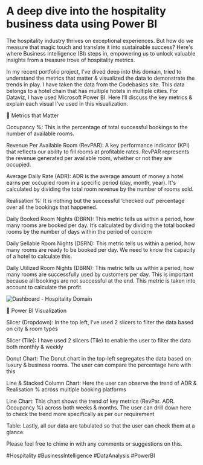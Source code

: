 # A deep dive into the hospitality business data using Power BI
The hospitality industry thrives on exceptional experiences. But how do we measure that magic touch and translate it into sustainable success? Here's where Business Intelligence (BI) steps in, empowering us to unlock valuable insights from a treasure trove of hospitality metrics.

In my recent portfolio project, I’ve dived deep into this domain, tried to understand the metrics that matter & visualized the data to demonstrate the trends in play. I have taken the data from the Codebasics site. This data belongs to a hotel chain that has multiple hotels in multiple cities. For Dataviz, I have used Microsoft Power BI.
Here I’ll discuss the key metrics & explain each visual I’ve used in this visualization.

🚀 Metrics that Matter

Occupancy %: This is the percentage of total successful bookings to the number of available rooms.

Revenue Per Available Room (RevPAR): A key performance indicator (KPI) that reflects our ability to fill rooms at profitable rates. RevPAR represents the revenue generated per available room, whether or not they are occupied.

Average Daily Rate (ADR): ADR is the average amount of money a hotel earns per occupied room in a specific period (day, month, year). It's calculated by dividing the total room revenue by the number of rooms sold.

Realisation %: It is nothing but the successful ‘checked out’ percentage over all the bookings that happened.

Daily Booked Room Nights (DBRN): This metric tells us within a period, how many rooms are booked per day. It’s calculated by dividing the total booked rooms by the number of days within the period of concern

Daily Sellable Room Nights (DSRN): This metric tells us within a period, how many rooms are ready to be booked per day. We need to know the capacity of a hotel to calculate this.

Daily Utilized Room Nights (DBRN): This metric tells us within a period, how many rooms are successfully used by customers per day. This is important because all bookings are not successful at the end. This metric is taken into account to calculate the profit.

![Dashboard - Hospitality Domain](https://github.com/rizveehasan19/Power-BI-Visual---Hospitality-Domain/assets/74501601/70600040-826d-4499-bd73-96d4c92b77c4)

🚀 Power BI Visualization

Slicer (Dropdown): In the top left, I’ve used 2 slicers to filter the data based on city & room types

Slicer (Tile): I have used 2 slicers (Tile) to enable the user to filter the data both monthly & weekly

Donut Chart: The Donut chart in the top-left segregates the data based on luxury & business rooms. The user can compare the percentage here with this

Line & Stacked Column Chart: Here the user can observe the trend of ADR & Realisation % across multiple booking platforms

Line Chart: This chart shows the trend of key metrics (RevPar. ADR. Occupancy %) across both weeks & months. The user can drill down here to check the trend more specifically as per our requirement

Table: Lastly, all our data are tabulated so that the user can check them at a glance.

Please feel free to chime in with any comments or suggestions on this.

#Hospitality #BusinessIntelligence #DataAnalysis #PowerBI
